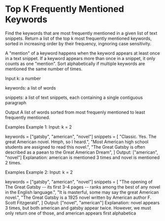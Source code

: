 # Top K Frequently Mentioned Keywords

Find the keywords that are most frequently mentioned in a given list of text snippets. Return a list of the top k most frequently mentioned keywords, sorted in increasing order by their frequency, ingnoring case sensitivity.

A "mention" of a keyword happens when the keyword appears at least once in a text snippet. If a keyword appears more than once in a snippet, it only counts as one "mention". Sort alphabetically if multiple keywords are mentioned the same number of times.

Input
k: a number

keywords: a list of words

snippets: a list of text snippets, each containing a single contiguous paragraph

Output
A list of words sorted from most frequenly mentioned to least frequently mentioned.

Examples
Example 1:
Input:
k = 2

keywords = ["gatsby", "american", "novel"]
snippets = [
"Classic. Yes. The great American novel. Hmph, so I heard.",
"Most American high school students are assigned to read this novel.",
"The Great Gatsby is often described as a paean to the Great American Dream",
]
Output: ["american", "novel"]
Explanation:
american is mentioned 3 times and novel is mentioned 2 times.

Examples
Example 2:
Input:
k = 2

keywords = ["gatsby", "american", "novel"]
snippets = [
"The opening of The Great Gatsby -- its first 3-4 pages -- ranks among the best of any novel in the English language.",
"It is masterful, some may say the great American novel.",
"The Great Gatsby is a 1925 novel written by American author F. Scott Fitzgerald",
]
Output: ["novel", "american"]
Explanation:
novel appears 3 times, but both american and gatsby appear twice. However, we must only return one of those, and american appears first alphabetica
